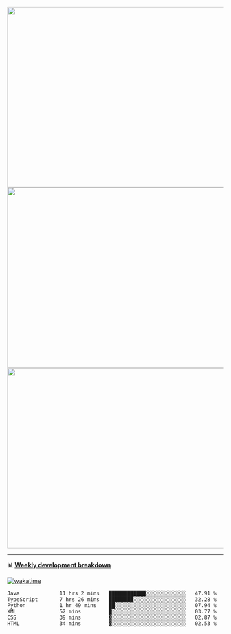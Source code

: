 <p float="left" align="middle"><img src="https://user-images.githubusercontent.com/56089155/195064669-12bd89bb-53c9-44b1-9fd8-993f93f585e1.png" width="600px" height="420px">
<img src="https://user-images.githubusercontent.com/56089155/195064706-c37aa3c8-f669-46c9-abba-1eadcbb910c5.png" width="600px" height="420px">
<img src="https://user-images.githubusercontent.com/56089155/195064753-0de674c7-4fc7-4831-a8a5-402e19cc77be.png" width="600px" height="420px"></p>

<hr />

**📊 [Weekly development breakdown](https://wakatime.com/@Ari24)**

[![wakatime](https://wakatime.com/badge/user/ca34c016-707f-4382-84cf-1823913a1423.svg)](https://wakatime.com/@ca34c016-707f-4382-84cf-1823913a1423)

<!--START_SECTION:waka-->

```text
Java             11 hrs 2 mins   ████████████░░░░░░░░░░░░░   47.91 %
TypeScript       7 hrs 26 mins   ████████░░░░░░░░░░░░░░░░░   32.28 %
Python           1 hr 49 mins    ██░░░░░░░░░░░░░░░░░░░░░░░   07.94 %
XML              52 mins         █░░░░░░░░░░░░░░░░░░░░░░░░   03.77 %
CSS              39 mins         ▓░░░░░░░░░░░░░░░░░░░░░░░░   02.87 %
HTML             34 mins         ▓░░░░░░░░░░░░░░░░░░░░░░░░   02.53 %
```

<!--END_SECTION:waka-->
